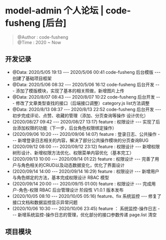 # model-admin 个人论坛 | code-fusheng [后台]

> @Author : code-fusheng</br>
> @Time : 2020 ~ Now

## 开发记录

* @Data: 2020/5/05 19:13 --- 2020/5/06 00:41 code-fusheng 后台模版 --- 创建了基础项目框架
* @Data: 2020/5/06 08:32 --- 2020/5/06 16:12 code-fusheng 后台开发 --- 添加了模版模块，实现了基本的相关照做，新增图片上传
* @Data: 2020/8/07 08:43 --- 2020/8/07 10:22 code-fusheng 后台开发 --- 修改了文章类型查找的接口（后端接口调整）category.js list方法调整
* @Data: 2020/8/13 08:37 --- 2020/8/13 22:52 code-fusheng 后台开发 --- 初步完成评论、点赞、收藏的管理（添加、分页查询等操作 设计优化）
* (2020/08/27 09:42 --- 2020/08/27 13:17) feature : 权限设计 --- 实现了后台添加权限的功能（下一步，后台角色权限绑定操作）
* (2020/09/06 10:20 --- 2020/09/06 14:07) feature : 登录日志、公共操作 --- 新增登录日志相关的内容，解决了部分公共操作模块的分页查询BUG
* (2020/09/12 08:00 --- 2020/09/12 23:12) feature : 权限设计 --- 新增权限树形设计、新增权限方法优化、权限菜单内容优化（基本完工）
* (2020/09/13 10:00 --- 2020/09/14 01:22) feature : 权限设计 --- 完善了用户与角色相关的CRUD以及动态数据变化，优化了界面设计
* (2020/09/14 14:00 --- 2020/09/14 16:29) feature : 权限设计 --- 新增用户与角色绑定的方法，基本完成权限设计 RBAC 模型
* (2020/09/14 20:00 --- 2020/09/15 01:00) feature : 权限设计 --- 完成用户-角色-权限 RBAC 后台管理设计 阶段性 V1.0.1 版本发布
* (2020/10/05 08:10 --- 2020/10/05 05:16) feature、fix 系统监控 --- 修复了接口文档和数据监控显示异常问题
* (2020/10/06 10:30 --- 2020/10/06 23:45) feature ： 系统监控-操作日志 --- 新增系统监控-操作日志的管理，优化部分的接口参数传递 page.list 清空


## 项目模块
